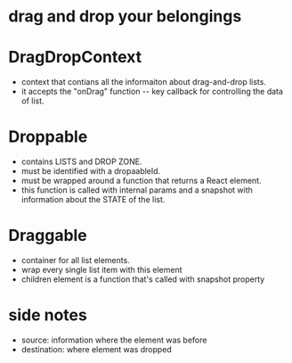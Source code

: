 # drag and drop your belongings

# DragDropContext
- context that contians all the informaiton about drag-and-drop lists. 
- it accepts the "onDrag" function -- key callback for controlling the data of list.

# Droppable
- contains LISTS and DROP ZONE.
- must be identified with a dropaableId.
- must be wrapped around a function that returns a React element.
- this function is called with internal params and a snapshot with information about the STATE of the list.

# Draggable
- container for all list elements.
- wrap every single list item with this element
- children element is a function that's called with snapshot property

# side notes
- source: information where the element was before
- destination: where element was dropped